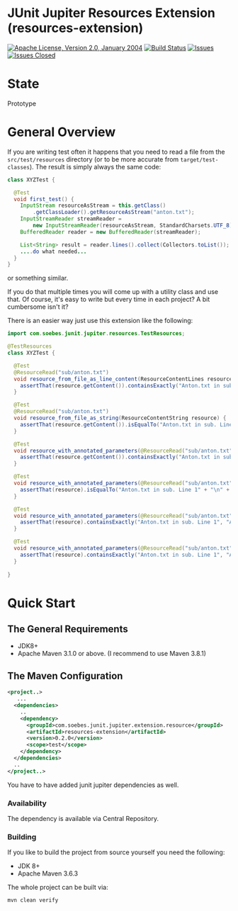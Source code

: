<!---
 Licensed to the Apache Software Foundation (ASF) under one or more
 contributor license agreements.  See the NOTICE file distributed with
 this work for additional information regarding copyright ownership.
 The ASF licenses this file to You under the Apache License, Version 2.0
 (the "License"); you may not use this file except in compliance with
 the License.  You may obtain a copy of the License at

      http://www.apache.org/licenses/LICENSE-2.0

 Unless required by applicable law or agreed to in writing, software
 distributed under the License is distributed on an "AS IS" BASIS,
 WITHOUT WARRANTIES OR CONDITIONS OF ANY KIND, either express or implied.
 See the License for the specific language governing permissions and
 limitations under the License.
-->
# JUnit Jupiter Resources Extension (resources-extension)

[![Apache License, Version 2.0, January 2004](https://img.shields.io/github/license/apache/maven.svg?label=License)][license]
[![Build Status](https://cloud.drone.io/api/badges/khmarbaise/resources-extension/status.svg)](https://cloud.drone.io/khmarbaise/resources-extension)
[![Issues](https://img.shields.io/github/issues/khmarbaise/resources-extension)](https://github.com/khmarbaise/resources-extension/issues)
[![Issues Closed](https://img.shields.io/github/issues-closed/khmarbaise/resources-extension)](https://github.com/khmarbaise/resources-extension/issues?q=is%3Aissue+is%3Aclosed)

# State

Prototype

# General Overview

If you are writing test often it happens that you need to read a file
from the `src/test/resources` directory (or to be more accurate from `target/test-classes`).
The result is simply always the same code:

```java
class XYZTest {

  @Test
  void first_test() {
    InputStream resourceAsStream = this.getClass()
        .getClassLoader().getResourceAsStream("anton.txt");
    InputStreamReader streamReader =
        new InputStreamReader(resourceAsStream, StandardCharsets.UTF_8);
    BufferedReader reader = new BufferedReader(streamReader);

    List<String> result = reader.lines().collect(Collectors.toList());
    ....do what needed...
  }
}
```
or something similar.

If you do that multiple times you will come up with a utility class and use that.
Of course, it's easy to write but every time in each project? A bit cumbersome isn't it?

There is an easier way just use this extension like the following:

```java
import com.soebes.junit.jupiter.resources.TestResources;

@TestResources
class XYZTest {

  @Test
  @ResourceRead("sub/anton.txt")
  void resource_from_file_as_line_content(ResourceContentLines resource) {
    assertThat(resource.getContent()).containsExactly("Anton.txt in sub. Line 1", "Anton.txt in sub. Line 2");
  }

  @Test
  @ResourceRead("sub/anton.txt")
  void resource_from_file_as_string(ResourceContentString resource) {
    assertThat(resource.getContent()).isEqualTo("Anton.txt in sub. Line 1" + "\n" + "Anton.txt in sub. Line 2");
  }

  @Test
  void resource_with_annotated_parameters(@ResourceRead("sub/anton.txt") ResourceContentLines resource) {
    assertThat(resource.getContent()).containsExactly("Anton.txt in sub. Line 1", "Anton.txt in sub. Line 2");
  }

  @Test
  void resource_with_annotated_parameters(@ResourceRead("sub/anton.txt") String resource) {
    assertThat(resource).isEqualTo("Anton.txt in sub. Line 1" + "\n" + "Anton.txt in sub. Line 2");
  }

  @Test
  void resource_with_annotated_parameters(@ResourceRead("sub/anton.txt") List<String> resource) {
    assertThat(resource).containsExactly("Anton.txt in sub. Line 1", "Anton.txt in sub. Line 2");
  }

  @Test
  void resource_with_annotated_parameters(@ResourceRead("sub/anton.txt") Stream<String> resource) {
    assertThat(resource).containsExactly("Anton.txt in sub. Line 1", "Anton.txt in sub. Line 2");
  }
  
}
```
# Quick Start

## The General Requirements

* JDK8+
* Apache Maven 3.1.0 or above. (I recommend to use Maven 3.8.1)

## The Maven Configuration

```xml
<project..>
   ...
  <dependencies>
    ..
    <dependency>
      <groupId>com.soebes.junit.jupiter.extension.resource</groupId>
      <artifactId>resources-extension</artifactId>
      <version>0.2.0</version>
      <scope>test</scope>
    </dependency>
  </dependencies>
  ..
</project..>
```
You have to have added junit jupiter dependencies as well.

### Availability

The dependency is available via Central Repository.

### Building 

If you like to build the project from source yourself you need the following:

* JDK 8+
* Apache Maven 3.6.3

The whole project can be built via:
```bash
mvn clean verify
```

[license]: https://www.apache.org/licenses/LICENSE-2.0